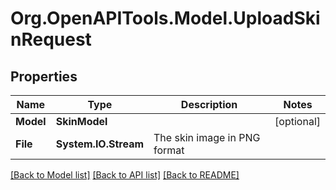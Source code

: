 # Org.OpenAPITools.Model.UploadSkinRequest
## Properties

Name | Type | Description | Notes
------------ | ------------- | ------------- | -------------
**Model** | **SkinModel** |  | [optional] 
**File** | **System.IO.Stream** | The skin image in PNG format | 

[[Back to Model list]](../README.md#documentation-for-models) [[Back to API list]](../README.md#documentation-for-api-endpoints) [[Back to README]](../README.md)

